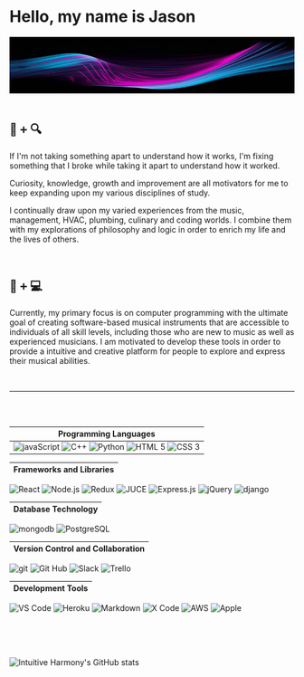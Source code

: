 # Hello, my name is Jason

<img height='100em' src='./images/neonStream.png' />

<br/>
<br/>

## 🔩 <kbd>+</kbd> 🔍
If I'm not taking something apart to understand how it works, I'm fixing something that I broke while taking it apart to understand how it worked.

Curiosity, knowledge, growth and improvement are all motivators for me to keep expanding upon my various disciplines of study. 

I continually draw upon my varied experiences from the music, management, HVAC, plumbing, culinary and coding worlds. I combine them with my explorations of philosophy and logic in order to enrich my life and the lives of others.

<br/>

## 🎹 <kbd>+</kbd> 💻 
Currently, my primary focus is on computer programming with the ultimate goal of creating software-based musical instruments that are accessible to individuals of all skill levels, including those who are new to music as well as experienced musicians. I am motivated to develop these tools in order to provide a intuitive and creative platform for people to explore and express their musical abilities.

<br/>
<hr/>
<br/>
<br/>

<!-- 
## 🛠️ 

If I'm not taking something apart to understand how it works, I'm fixing something that I broke while taking it apart to understand how it worked. 

## 🔎 

Curiosity, knowledge, growth and improvement are all motivators for me to keep expanding upon my various disciplines of study. I continually draw upon my varied experiences from the music, management, HVAC, plumbing, culinary and coding worlds. I combine them with my explorations of philosophy and logic in order to enrich my life and the lives of others.
 -->


| Programming Languages |
| -|
| <img title='javaScript' width="40em" src="https://cdn.jsdelivr.net/gh/devicons/devicon/icons/javascript/javascript-original.svg" /> <img title='C++' width='40em' src="https://cdn.jsdelivr.net/gh/devicons/devicon/icons/cplusplus/cplusplus-original.svg" /> <img title='Python' width='40em' src="https://cdn.jsdelivr.net/gh/devicons/devicon/icons/python/python-original.svg" /> <img title='HTML 5' width='40em' src="https://cdn.jsdelivr.net/gh/devicons/devicon/icons/html5/html5-original.svg" /> <img title='CSS 3' width='40em' src="https://cdn.jsdelivr.net/gh/devicons/devicon/icons/css3/css3-original.svg" /> |

| Frameworks and Libraries | 
| - |
<img title='React' width='40em' src="https://cdn.jsdelivr.net/gh/devicons/devicon/icons/react/react-original.svg" /> <img title='Node.js' width='40em' src="https://cdn.jsdelivr.net/gh/devicons/devicon/icons/nodejs/nodejs-original.svg" /> <img title='Redux' width='40em' src="https://cdn.jsdelivr.net/gh/devicons/devicon/icons/redux/redux-original.svg" /> <img title='JUCE' width='40em' src="https://upload.wikimedia.org/wikipedia/commons/6/6b/JUCE_Logo.png?20160127093944" />  <img title='Express.js' width='40em' src="https://cdn.jsdelivr.net/gh/devicons/devicon/icons/express/express-original.svg" /> <img title='jQuery' width='40em' src="https://cdn.jsdelivr.net/gh/devicons/devicon/icons/jquery/jquery-original.svg" /> <img title='django' width='40em' src="https://cdn.jsdelivr.net/gh/devicons/devicon/icons/django/django-plain.svg" />  

| Database Technology | 
| - |
<img title='mongodb' width='40em' src="https://cdn.jsdelivr.net/gh/devicons/devicon/icons/mongodb/mongodb-plain.svg" /> <img title='PostgreSQL' width='40em' src="https://cdn.jsdelivr.net/gh/devicons/devicon/icons/postgresql/postgresql-original.svg" />

| Version Control and Collaboration | 
| - |
<img title='git' width='40em' src="https://cdn.jsdelivr.net/gh/devicons/devicon/icons/git/git-original.svg" /> <img title='Git Hub' width='40em' src="https://cdn.jsdelivr.net/gh/devicons/devicon/icons/github/github-original.svg" />  <img title='Slack' width='40em' src="https://cdn.jsdelivr.net/gh/devicons/devicon/icons/slack/slack-original.svg" /> <img title='Trello' width='40em' src="https://cdn.jsdelivr.net/gh/devicons/devicon/icons/trello/trello-plain.svg" />

| Development Tools | 
| - |
<img title='VS Code' width='40em' src="https://cdn.jsdelivr.net/gh/devicons/devicon/icons/vscode/vscode-original.svg" /> <img title='Heroku' width='40em' src="https://cdn.jsdelivr.net/gh/devicons/devicon/icons/heroku/heroku-original.svg" /> <img title='Markdown' width='40em' src="https://cdn.jsdelivr.net/gh/devicons/devicon/icons/markdown/markdown-original.svg" /> <img title='X Code' width='40em' src="https://cdn.jsdelivr.net/gh/devicons/devicon/icons/xcode/xcode-original.svg" /> <img title='AWS' width='40em' src='https://cdn.freebiesupply.com/logos/large/2x/aws-logo-logo-png-transparent.png'> <img title='Apple' width='34em' src="https://cdn.freebiesupply.com/logos/large/2x/apple-1-logo-png-transparent.png" /> 
<!-- <img width='40em' src="https://upload.wikimedia.org/wikipedia/commons/thumb/1/18/ISO_C%2B%2B_Logo.svg/1822px-ISO_C%2B%2B_Logo.svg.png" /> -->

<br/>
<br/>
<br/>
 
<!-- https://github.com/anuraghazra/github-readme-stats/blob/master/themes/README.md -->
![Intuitive Harmony's GitHub stats](https://github-readme-stats.vercel.app/api?username=intuitiveharmony&show_icons=true&theme=aura_dark) 




